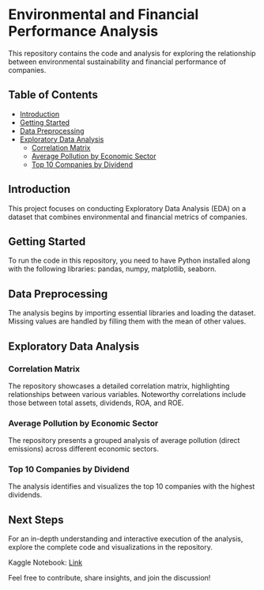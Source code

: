# Environmental and Financial Performance Analysis

This repository contains the code and analysis for exploring the relationship between environmental sustainability and financial performance of companies.

## Table of Contents
- [Introduction](#introduction)
- [Getting Started](#getting-started)
- [Data Preprocessing](#data-preprocessing)
- [Exploratory Data Analysis](#exploratory-data-analysis)
  - [Correlation Matrix](#correlation-matrix)
  - [Average Pollution by Economic Sector](#average-pollution-by-economic-sector)
  - [Top 10 Companies by Dividend](#top-10-companies-by-dividend)

## Introduction

This project focuses on conducting Exploratory Data Analysis (EDA) on a dataset that combines environmental and financial metrics of companies.

## Getting Started

To run the code in this repository, you need to have Python installed along with the following libraries: pandas, numpy, matplotlib, seaborn.

## Data Preprocessing

The analysis begins by importing essential libraries and loading the dataset. Missing values are handled by filling them with the mean of other values.

## Exploratory Data Analysis

### Correlation Matrix

The repository showcases a detailed correlation matrix, highlighting relationships between various variables. Noteworthy correlations include those between total assets, dividends, ROA, and ROE.

### Average Pollution by Economic Sector

The repository presents a grouped analysis of average pollution (direct emissions) across different economic sectors.

### Top 10 Companies by Dividend

The analysis identifies and visualizes the top 10 companies with the highest dividends.

## Next Steps

For an in-depth understanding and interactive execution of the analysis, explore the complete code and visualizations in the repository.

Kaggle Notebook: [Link](https://github.com/akshat7-create/environmental-financial-data-eda/blob/main/EDA%20On%20Environmental%20%26%20Financial%20Performance.ipynb])

Feel free to contribute, share insights, and join the discussion!


